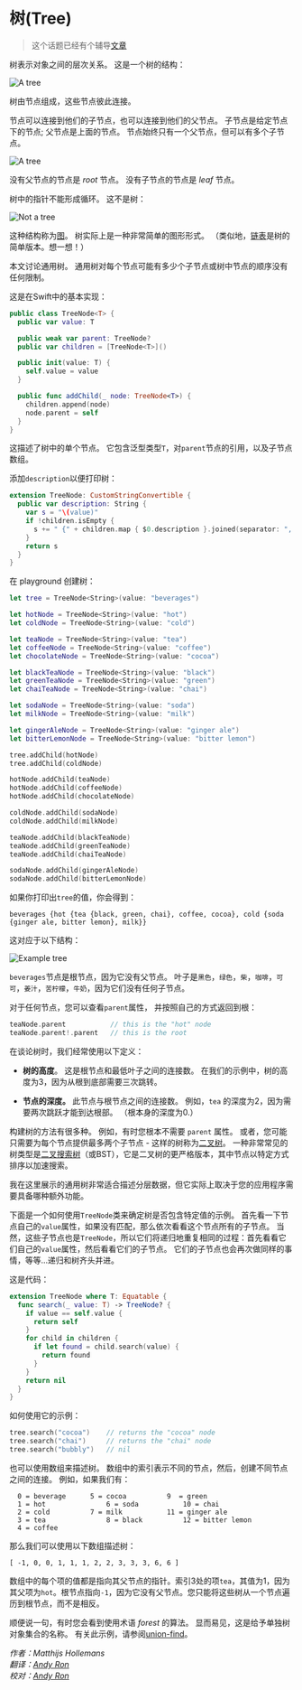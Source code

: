 # 树(Tree)

> 这个话题已经有个辅导[文章](https://www.raywenderlich.com/138190/swift-algorithm-club-swift-tree-data-structure)


树表示对象之间的层次关系。 这是一个树的结构：

![A tree](Images/Tree.png)

树由节点组成，这些节点彼此连接。

节点可以连接到他们的子节点，也可以连接到他们的父节点。 子节点是给定节点下的节点; 父节点是上面的节点。 节点始终只有一个父节点，但可以有多个子节点。

![A tree](Images/ParentChildren.png)

没有父节点的节点是 *root* 节点。 没有子节点的节点是 *leaf* 节点。

树中的指针不能形成循环。 这不是树：

![Not a tree](Images/Cycles.png)

这种结构称为[图](../Graph/)。 树实际上是一种非常简单的图形形式。 （类似地，[链表](../Linked％20List/)是树的简单版本。想一想！）

本文讨论通用树。 通用树对每个节点可能有多少个子节点或树中节点的顺序没有任何限制。

这是在Swift中的基本实现：

```swift
public class TreeNode<T> {
  public var value: T

  public weak var parent: TreeNode?
  public var children = [TreeNode<T>]()

  public init(value: T) {
    self.value = value
  }

  public func addChild(_ node: TreeNode<T>) {
    children.append(node)
    node.parent = self
  }
}
```

这描述了树中的单个节点。 它包含泛型类型`T`，对`parent`节点的引用，以及子节点数组。

添加`description`以便打印树：

```swift
extension TreeNode: CustomStringConvertible {
  public var description: String {
    var s = "\(value)"
    if !children.isEmpty {
      s += " {" + children.map { $0.description }.joined(separator: ", ") + "}"
    }
    return s
  }
}
```

在 playground 创建树：

```swift
let tree = TreeNode<String>(value: "beverages")

let hotNode = TreeNode<String>(value: "hot")
let coldNode = TreeNode<String>(value: "cold")

let teaNode = TreeNode<String>(value: "tea")
let coffeeNode = TreeNode<String>(value: "coffee")
let chocolateNode = TreeNode<String>(value: "cocoa")

let blackTeaNode = TreeNode<String>(value: "black")
let greenTeaNode = TreeNode<String>(value: "green")
let chaiTeaNode = TreeNode<String>(value: "chai")

let sodaNode = TreeNode<String>(value: "soda")
let milkNode = TreeNode<String>(value: "milk")

let gingerAleNode = TreeNode<String>(value: "ginger ale")
let bitterLemonNode = TreeNode<String>(value: "bitter lemon")

tree.addChild(hotNode)
tree.addChild(coldNode)

hotNode.addChild(teaNode)
hotNode.addChild(coffeeNode)
hotNode.addChild(chocolateNode)

coldNode.addChild(sodaNode)
coldNode.addChild(milkNode)

teaNode.addChild(blackTeaNode)
teaNode.addChild(greenTeaNode)
teaNode.addChild(chaiTeaNode)

sodaNode.addChild(gingerAleNode)
sodaNode.addChild(bitterLemonNode)
```

如果你打印出`tree`的值，你会得到：

	beverages {hot {tea {black, green, chai}, coffee, cocoa}, cold {soda {ginger ale, bitter lemon}, milk}}

这对应于以下结构：

![Example tree](Images/Example.png)

`beverages`节点是根节点，因为它没有父节点。 叶子是`黑色`，`绿色`，`柴`，`咖啡`，`可可`，`姜汁`，`苦柠檬`，`牛奶`，因为它们没有任何子节点。

对于任何节点，您可以查看`parent`属性， 并按照自己的方式返回到根：

```swift
teaNode.parent           // this is the "hot" node
teaNode.parent!.parent   // this is the root
```

在谈论树时，我们经常使用以下定义：

- **树的高度**。 这是根节点和最低叶子之间的连接数。 在我们的示例中，树的高度为3，因为从根到底部需要三次跳转。

- **节点的深度。** 此节点与根节点之间的连接数。 例如，`tea` 的深度为2，因为需要两次跳跃才能到达根部。 （根本身的深度为0.）

构建树的方法有很多种。 例如，有时您根本不需要 `parent` 属性。 或者，您可能只需要为每个节点提供最多两个子节点 - 这样的树称为[二叉树](../Binary％20Tree/)。 一种非常常见的树类型是[二叉搜索树](../Binary％20Search％20Tree/)（或BST），它是二叉树的更严格版本，其中节点以特定方式排序以加速搜索。

我在这里展示的通用树非常适合描述分层数据，但它实际上取决于您的应用程序需要具备哪种额外功能。

下面是一个如何使用`TreeNode`类来确定树是否包含特定值的示例。 首先看一下节点自己的`value`属性，如果没有匹配，那么依次看看这个节点所有的子节点。 当然，这些子节点也是`TreeNode`，所以它们将递归地重复相同的过程：首先看看它们自己的`value`属性，然后看看它们的子节点。 它们的子节点也会再次做同样的事情，等等...递归和树齐头并进。

这是代码：

```swift
extension TreeNode where T: Equatable {
  func search(_ value: T) -> TreeNode? {
    if value == self.value {
      return self
    }
    for child in children {
      if let found = child.search(value) {
        return found
      }
    }
    return nil
  }
}
```

如何使用它的示例：

```swift
tree.search("cocoa")    // returns the "cocoa" node
tree.search("chai")     // returns the "chai" node
tree.search("bubbly")   // nil
```

也可以使用数组来描述树。 数组中的索引表示不同的节点，然后，创建不同节点之间的连接。 例如，如果我们有：

```
  0 = beverage		5 = cocoa		   9  = green
  1 = hot			    6 = soda		   10 = chai
  2 = cold		    7 = milk		   11 = ginger ale
  3 = tea			    8 = black		   12 = bitter lemon
  4 = coffee				
```
那么我们可以使用以下数组描述树：

	[ -1, 0, 0, 1, 1, 1, 2, 2, 3, 3, 3, 6, 6 ]

数组中的每个项的值都是指向其父节点的指针。索引3处的项`tea`，其值为1，因为其父项为`hot`。根节点指向`-1`，因为它没有父节点。您只能将这些树从一个节点遍历到根节点，而不是相反。

顺便说一句，有时您会看到使用术语 *forest* 的算法。 显而易见，这是给予单独树对象集合的名称。 有关此示例，请参阅[union-find](../Union-Find/)。


*作者：Matthijs Hollemans*  
*翻译：[Andy Ron](https://github.com/andyRon)*  
*校对：[Andy Ron](https://github.com/andyRon)*  
